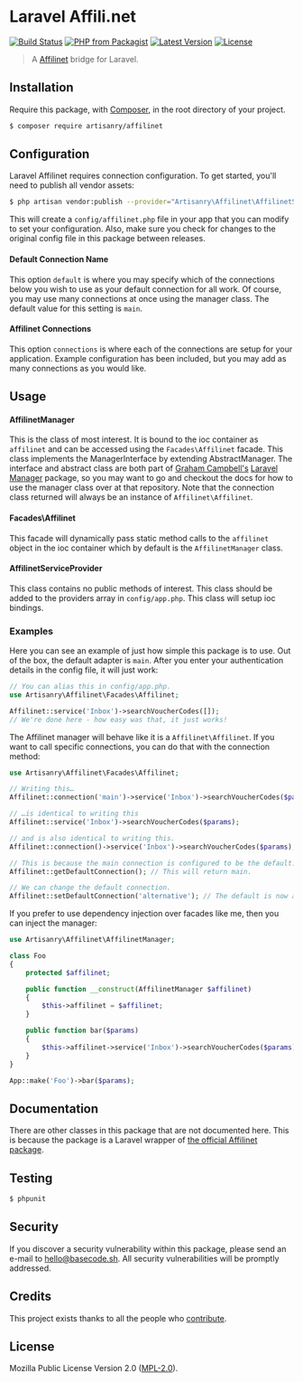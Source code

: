 # Laravel Affili.net

[![Build Status](https://img.shields.io/travis/artisanry/Affilinet/master.svg?style=flat-square)](https://travis-ci.org/artisanry/Affilinet)
[![PHP from Packagist](https://img.shields.io/packagist/php-v/artisanry/affilinet.svg?style=flat-square)]()
[![Latest Version](https://img.shields.io/github/release/artisanry/Affilinet.svg?style=flat-square)](https://github.com/artisanry/Affilinet/releases)
[![License](https://img.shields.io/packagist/l/artisanry/Affilinet.svg?style=flat-square)](https://packagist.org/packages/artisanry/Affilinet)

> A [Affilinet](https://affilinet.com) bridge for Laravel.

## Installation

Require this package, with [Composer](https://getcomposer.org/), in the root directory of your project.

```bash
$ composer require artisanry/affilinet
```

## Configuration

Laravel Affilinet requires connection configuration. To get started, you'll need to publish all vendor assets:

```bash
$ php artisan vendor:publish --provider="Artisanry\Affilinet\AffilinetServiceProvider"
```

This will create a `config/affilinet.php` file in your app that you can modify to set your configuration. Also, make sure you check for changes to the original config file in this package between releases.

#### Default Connection Name

This option `default` is where you may specify which of the connections below you wish to use as your default connection for all work. Of course, you may use many connections at once using the manager class. The default value for this setting is `main`.

#### Affilinet Connections

This option `connections` is where each of the connections are setup for your application. Example configuration has been included, but you may add as many connections as you would like.

## Usage

#### AffilinetManager

This is the class of most interest. It is bound to the ioc container as `affilinet` and can be accessed using the `Facades\Affilinet` facade. This class implements the ManagerInterface by extending AbstractManager. The interface and abstract class are both part of [Graham Campbell's](https://github.com/GrahamCampbell) [Laravel Manager](https://github.com/GrahamCampbell/Laravel-Manager) package, so you may want to go and checkout the docs for how to use the manager class over at that repository. Note that the connection class returned will always be an instance of `Affilinet\Affilinet`.

#### Facades\Affilinet

This facade will dynamically pass static method calls to the `affilinet` object in the ioc container which by default is the `AffilinetManager` class.

#### AffilinetServiceProvider

This class contains no public methods of interest. This class should be added to the providers array in `config/app.php`. This class will setup ioc bindings.

### Examples

Here you can see an example of just how simple this package is to use. Out of the box, the default adapter is `main`. After you enter your authentication details in the config file, it will just work:

```php
// You can alias this in config/app.php.
use Artisanry\Affilinet\Facades\Affilinet;

Affilinet::service('Inbox')->searchVoucherCodes([]);
// We're done here - how easy was that, it just works!
```

The Affilinet manager will behave like it is a `Affilinet\Affilinet`. If you want to call specific connections, you can do that with the connection method:

```php
use Artisanry\Affilinet\Facades\Affilinet;

// Writing this…
Affilinet::connection('main')->service('Inbox')->searchVoucherCodes($params);

// …is identical to writing this
Affilinet::service('Inbox')->searchVoucherCodes($params);

// and is also identical to writing this.
Affilinet::connection()->service('Inbox')->searchVoucherCodes($params);

// This is because the main connection is configured to be the default.
Affilinet::getDefaultConnection(); // This will return main.

// We can change the default connection.
Affilinet::setDefaultConnection('alternative'); // The default is now alternative.
```

If you prefer to use dependency injection over facades like me, then you can inject the manager:

```php
use Artisanry\Affilinet\AffilinetManager;

class Foo
{
    protected $affilinet;

    public function __construct(AffilinetManager $affilinet)
    {
        $this->affilinet = $affilinet;
    }

    public function bar($params)
    {
        $this->affilinet->service('Inbox')->searchVoucherCodes($params);
    }
}

App::make('Foo')->bar($params);
```

## Documentation

There are other classes in this package that are not documented here. This is because the package is a Laravel wrapper of [the official Affilinet package](https://github.com/affilinet/affilinet-php).

## Testing

``` bash
$ phpunit
```

## Security

If you discover a security vulnerability within this package, please send an e-mail to hello@basecode.sh. All security vulnerabilities will be promptly addressed.

## Credits

This project exists thanks to all the people who [contribute](../../contributors).

## License

Mozilla Public License Version 2.0 ([MPL-2.0](./LICENSE)).
